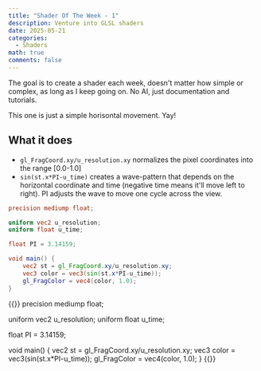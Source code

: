 ```yaml
---
title: "Shader Of The Week - 1"
description: Venture into GLSL shaders
date: 2025-05-21
categories:
  - Shaders
math: true
comments: false
---
```


The goal is to create a shader each week, doesn't matter how simple or complex, as long as I keep going on. No AI, just documentation and tutorials. 

This one is just a simple horisontal movement. Yay!

## What it does

- `gl_FragCoord.xy/u_resolution.xy` normalizes the pixel coordinates into the range [0.0-1.0]
- `sin(st.x*PI-u_time)` creates a wave-pattern that depends on the horizontal coordinate and time (negative time means it'll move left to right). PI adjusts the wave to move one cycle across the view. 

```GLSL
precision mediump float;

uniform vec2 u_resolution;
uniform float u_time;

float PI = 3.14159;

void main() {
    vec2 st = gl_FragCoord.xy/u_resolution.xy;
    vec3 color = vec3(sin(st.x*PI-u_time));
    gl_FragColor = vec4(color, 1.0);
}
```


{{<glslCanvas height="400px">}}
precision mediump float;

uniform vec2 u_resolution;
uniform float u_time;

float PI = 3.14159;

void main() {
    vec2 st = gl_FragCoord.xy/u_resolution.xy;
    vec3 color = vec3(sin(st.x*PI-u_time));
    gl_FragColor = vec4(color, 1.0);
}
{{</glslCanvas>}}

